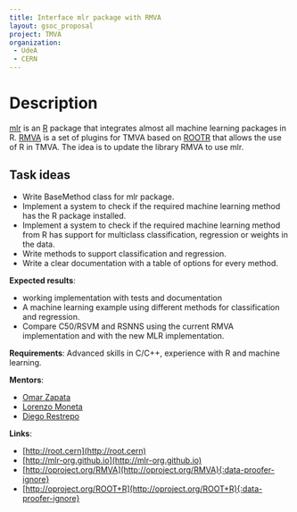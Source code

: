 ```yaml
---
title: Interface mlr package with RMVA
layout: gsoc_proposal
project: TMVA
organization: 
 - UdeA
 - CERN
---
```


# Description
[mlr](https://mlr-org.github.io/) is an [R](https://cran.r-project.org/) package that integrates almost all machine learning packages in R. [RMVA](http://oproject.org/RMVA) is a set of plugins for TMVA based on [ROOTR](http://oproject.org/ROOT+R) that allows the use of R in TMVA. The idea is to update the library RMVA to use mlr.

## Task ideas
 * Write BaseMethod class for mlr package.
 * Implement a system to check if the required machine learning method has the R package installed. 
 * Implement a system to check if the required machine learning method from R has support for multiclass classification, regression or weights in the data.
 * Write methods to support classification and regression.
 * Write a clear documentation with a table of options for every method. 

**Expected results**: 
 * working implementation with tests and documentation
 * A machine learning example using different methods for classification and regression.
 * Compare C50/RSVM and RSNNS using the current RMVA implementation and with the new MLR implementation.

**Requirements**: Advanced skills in C/C++, experience with R and machine learning.

**Mentors**: 
  * [Omar Zapata](mailto:Omar.Zapata@cern.ch)
  * [Lorenzo Moneta](mailto:Lorenzo.Moneta@cern.ch)
  * [Diego Restrepo](mailto:alejandro.restrepo@udea.edu.co)

**Links**:

  * [http://root.cern](http://root.cern)
  * [http://mlr-org.github.io](http://mlr-org.github.io)
  * [http://oproject.org/RMVA](http://oproject.org/RMVA){:data-proofer-ignore}
  * [http://oproject.org/ROOT+R](http://oproject.org/ROOT+R){:data-proofer-ignore}
  
  <!-- Note that the oproject links work, but they are very slow and often time out when being checked -->
  
